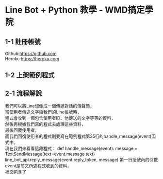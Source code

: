 # Line Bot + Python 教學 - WMD搞定學院 #

## 1-1 註冊帳號
Github:https://github.com  
Heroku:https://heroku.com

## 1-2 上架範例程式

## 2-1 流程解說
我們可以將Line想像成一個傳遞對話的傳聲筒，  
當使用者傳送文字給我們的Line帳號時，  
程式會收到一個包含使用者ID、他傳送的文字等等的資料，  
然後再根據我們寫的程式去處理這些資料，  
最後回覆使用者。  
而我們回復使用者的程式則要寫在範例程式第35行的handle_message(event)函式中。  
現在我們來看看這段程式：
    def handle_message(event):
        message = TextSendMessage(text=event.message.text)
        line_bot_api.reply_message(event.reply_token, message)
第一行括號內的引數event是前文所述程式收到的資料，  
裡面包含了
